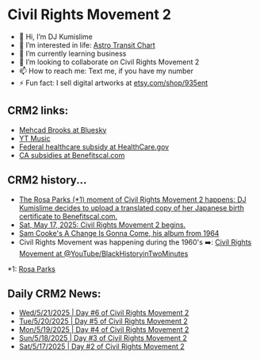 # Civil Rights Movement 2
- 👋 Hi, I’m DJ Kumislime
- 👀 I’m interested in life: [Astro Transit Chart](https://astro-charts.com/chart-of-moment/)
- 🌱 I’m currently learning business
- 💞️ I’m looking to collaborate on Civil Rights Movement 2
- 📫 How to reach me: Text me, if you have my number
- ⚡ Fun fact: I sell digital artworks at [etsy.com/shop/935ent](https://etsy.com/shop/935ent)

## CRM2 links:
- [Mehcad Brooks at Bluesky](https://bsky.app/profile/mehcad.bsky.social)
- [YT Music](https://music.youtube.com/)
- [Federal healthcare subsidy at HealthCare.gov](https://www.healthcare.gov)
- [CA subsidies at Benefitscal.com](https://benefitscal.com)

## CRM2 history...
- [The Rosa Parks (*1) moment of Civil Rights Movement 2 happens: DJ Kumislime decides to upload a translated copy of her Japanese birth certificate to Benefitscal.com.](https://benefitscal.com)
- [Sat, May 17, 2025: Civil Rights Movement 2 begins.](https://github.com/djkumislime/2025/blob/main/VID_20250521_074723882.mp4)
- [Sam Cooke's A Change Is Gonna Come, his album from 1964](https://www.youtube.com/watch?v=wEBlaMOmKV4&list=OLAK5uy_ng3hYyMmandP9LyLp9mRwajp33i90T7Bg)
- Civil Rights Movement was happening during the 1960's ➡️: [Civil Rights Movement at @YouTube/BlackHistoryinTwoMinutes](https://youtu.be/9ppTiyxFSs0?si=9JVIwt_BKtFEZoEJ)

*1: [Rosa Parks](https://en.wikipedia.org/wiki/Rosa_Parks)

## Daily CRM2 News:
- [Wed/5/21/2025 | Day #6 of Civil Rights Movement 2](https://github.com/djkumislime/djkumislime/blob/main/20250521-day006-civil-rights-movement2.txt)
- [Tue/5/20/2025 | Day #5 of Civil Rights Movement 2](https://github.com/djkumislime/djkumislime/blob/main/20250520-day005-civil-rights-movement2.txt)
- [Mon/5/19/2025 | Day #4 of Civil Rights Movement 2](https://github.com/djkumislime/djkumislime/blob/main/20250519-day004-civil-rights-movements2.docx)
- [Sun/5/18/2025 | Day #3 of Civil Rights Movement 2](https://github.com/djkumislime/djkumislime/blob/main/20250518-day003-civil-rights-movements2.txt)
- [Sat/5/17/2025 | Day #2 of Civil Rights Movement 2](https://github.com/djkumislime/djkumislime/blob/main/20250517-day002-civil-rights-movement2.docx)
